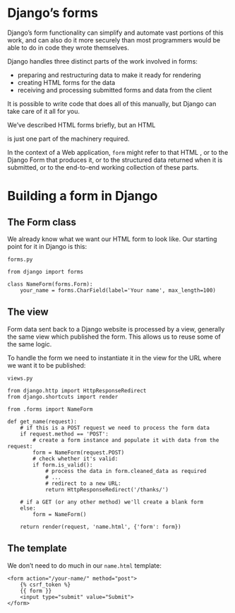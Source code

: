 # Django’s forms

Django’s form functionality can simplify and automate vast portions of this work, and can also do it more securely than most programmers would be able to do in code they wrote themselves.

Django handles three distinct parts of the work involved in forms:

- preparing and restructuring data to make it ready for rendering
- creating HTML forms for the data
- receiving and processing submitted forms and data from the client

It is possible to write code that does all of this manually, but Django can take care of it all for you.

We’ve described HTML forms briefly, but an HTML <form> is just one part of the machinery required.

In the context of a Web application, `form` might refer to that HTML <form>, or to the Django Form that produces it, or to the structured data returned when it is submitted, or to the end-to-end working collection of these parts.

# Building a form in Django

## The Form class

We already know what we want our HTML form to look like. Our starting point for it in Django is this:

`forms.py`

    from django import forms
    
    class NameForm(forms.Form):
        your_name = forms.CharField(label='Your name', max_length=100)

## The view

Form data sent back to a Django website is processed by a view, generally the same view which published the form. This allows us to reuse some of the same logic.

To handle the form we need to instantiate it in the view for the URL where we want it to be published:

`views.py`

    from django.http import HttpResponseRedirect
    from django.shortcuts import render
    
    from .forms import NameForm
    
    def get_name(request):
        # if this is a POST request we need to process the form data
        if request.method == 'POST':
            # create a form instance and populate it with data from the request:
            form = NameForm(request.POST)
            # check whether it's valid:
            if form.is_valid():
                # process the data in form.cleaned_data as required
                # ...
                # redirect to a new URL:
                return HttpResponseRedirect('/thanks/')
    
        # if a GET (or any other method) we'll create a blank form
        else:
            form = NameForm()
    
        return render(request, 'name.html', {'form': form})

## The template

We don’t need to do much in our `name.html` template:

    <form action="/your-name/" method="post">
        {% csrf_token %}
        {{ form }}
        <input type="submit" value="Submit">
    </form>